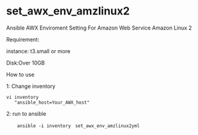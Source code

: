 # set_awx_env_amzlinux2

Ansible AWX Enviroment Setting For Amazon Web Service Amazon Linux 2

Requirement:

instance: t3.small or more

Disk:Over 10GB


How to use

1: Change inventory

```
vi inventory
   "ansible_host=Your_AWX_host"
```

2: run to ansible

```
    ansible -i inventory　set_awx_env_amzlinux2yml
```
